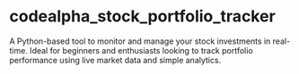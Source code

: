 # codealpha_stock_portfolio_tracker
A Python-based tool to monitor and manage your stock investments in real-time. Ideal for beginners and enthusiasts looking to track portfolio performance using live market data and simple analytics.
